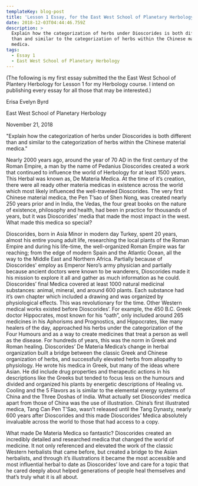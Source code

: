 ```yaml
---
templateKey: blog-post
title: 'Lesson 1 Essay, for the East West School of Planetary Herbology Course'
date: 2018-12-03T04:44:46.759Z
description: >
  ​​Explain how the categorization of herbs under Dioscorides is both different
  than and similar to the categorization of herbs within the Chinese material
  medica.
tags:
  - Essay 1
  - East West School of Planetary Herbology
---
```

(The following is my first essay submitted  the the East West School of Plantery Herbology for Lesson 1 for my Herbology course. I intend on publishing every essay for all those that may be interested.)

Erisa Evelyn Byrd

East West School of Planetary Herbology

November 21, 2018

"​Explain how the categorization of herbs under Dioscorides is both different than and similar to the categorization of herbs within the Chinese material medica."

Nearly 2000 years ago, around the year of 70 AD in the first century of the Roman Empire, a man by the name of Pedanius Dioscorides created a work that continued to influence the world of Herbology for at least 1500 years. This Herbal was known as, De Materia Medica. At the time of it’s creation, there were all ready other materia medicas in existence across the world which most likely influenced  the well-traveled Dioscorides. The very first Chinese material medica, the Pen T’sao of Shen Nong,  was created nearly 250 years prior and in India, the Vedas, the four great books on the nature of existence, philosophy and health, had been in practice for thousands of years, but it was Dioscorides’ media that made the most impact in the west. What made this medica so special?

Dioscorides, born in Asia Minor in modern day Turkey, spent 20 years, almost his entire young adult life, researching the local plants of the Roman Empire and during his life-time, the well-organized Roman Empire was far reaching; from the edge of modern Spain and the Atlantic Ocean, all the way to the Middle East and Northern Africa. Partially because of Dioscorides' employ as Emperor Nero’s army physician and partially because ancient doctors were known to be wanderers, Dioscorides made it his mission to explore it all and gather as much information as he could.  Dioscorides’ final Medica covered at least 1000 natural medicinal substances: animal, mineral, and around 600 plants. Each substance had it’s own chapter which included a drawing and was organized by physiological effects. This was revolutionary for the time. Other Western medical works existed before Dioscorides’. For example, the 450 B.C. Greek doctor Hippocrates, most known for his “oath”, only included around 265 medicines in his Aphorisms and Prognostics, and Hippocrates, like many healers of the day, approached his herbs under the categorization of the Four Humours and as a way to create medicines that treat a person as well as the disease. For hundreds of years, this was the norm in Greek and Roman healing. Dioscorides’ De Materia Medica’s change in herbal organization built a bridge between the classic Greek and Chinese organization of herbs, and successfully elevated herbs from allopathy to physiology. He wrote his medica in Greek, but many of the ideas where Asian. He did include drug properties and therapeutic actions in his descriptions like the Greeks but tended to focus less on the humours and divided and organized his plants by energetic descriptions of Healing vs. Cooling and the 5 Flavors as is similar to the elemental energy systems of China and the Three Doshas of India. What actually set Dioscorides’ medica apart from those of China was the use of illustration. China’s first illustrated medica, Tang Can Pen T’Sao, wasn’t released until the Tang Dynasty, nearly 600 years after Dioscorides and this made Dioscorides’ Medica absolutely invaluable across the world to those that had access to a copy. 

What made De Materia Medica so fantastic? Dioscorides created an incredibly detailed and researched medica that changed the world of medicine. It not only referenced and elevated the work of the classic Western herbalists that came before, but created a bridge to the Asian herbalists, and through it’s illustrations it became the most accessible and most influential herbal to date as Dioscorides’ love and care for a topic that he cared deeply about helped generations of people heal themselves and that’s truly what it is all about.
